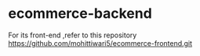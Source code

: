 # ecommerce-backend
For its front-end ,refer to this repository
https://github.com/mohittiwari5/ecommerce-frontend.git
